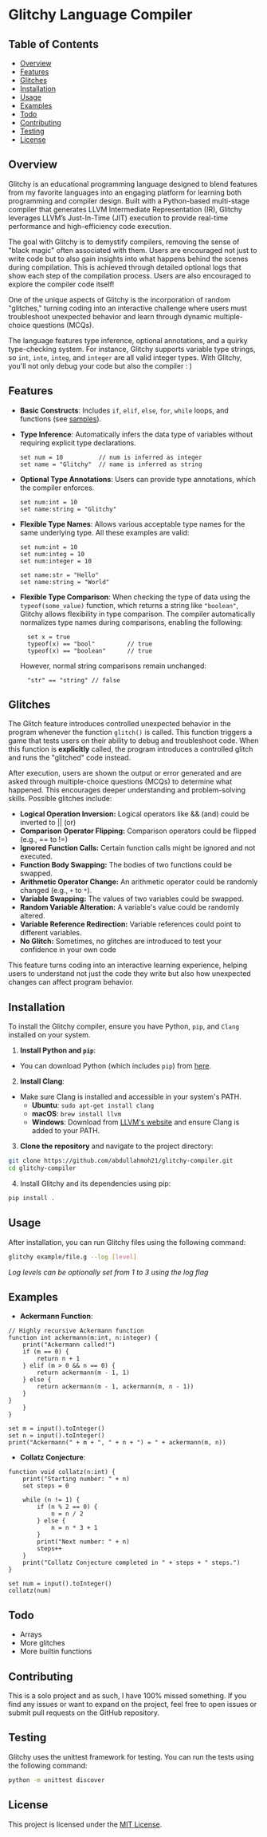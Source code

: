 # Glitchy Language Compiler

## Table of Contents

- [Overview](#overview)
- [Features](#features)
- [Glitches](#glitches)
- [Installation](#installation)
- [Usage](#usage)
- [Examples](#examples)
- [Todo](#todo)
- [Contributing](#contributing)
- [Testing](#testing)
- [License](#license)

## Overview

Glitchy is an educational programming language designed to blend features from my favorite languages into an engaging platform for learning both programming and compiler design. Built with a Python-based multi-stage compiler that generates LLVM Intermediate Representation (IR), Glitchy leverages LLVM’s Just-In-Time (JIT) execution to provide real-time performance and high-efficiency code execution.

The goal with Glitchy is to demystify compilers, removing the sense of "black magic" often associated with them. Users are encouraged not just to write code but to also gain insights into what happens behind the scenes during compilation. This is achieved through detailed optional logs that show each step of the compilation process. Users are also encouraged to explore the compiler code itself!

One of the unique aspects of Glitchy is the incorporation of random "glitches," turning coding into an interactive challenge where users must troubleshoot unexpected behavior and learn through dynamic multiple-choice questions (MCQs).

The language features type inference, optional annotations, and a quirky type-checking system. For instance, Glitchy supports variable type strings, so `int`, `inte`, `integ`, and `integer` are all valid integer types. With Glitchy, you'll not only debug your code but also the compiler : )

## Features

- **Basic Constructs**: Includes `if`, `elif`, `else`, `for`, `while` loops, and functions (see [samples](samples)).

- **Type Inference**: Automatically infers the data type of variables without requiring explicit type declarations.

  ```glitchy
  set num = 10          // num is inferred as integer
  set name = "Glitchy"  // name is inferred as string
  ```

- **Optional Type Annotations**: Users can provide type annotations, which the compiler enforces.

  ```glitchy
  set num:int = 10
  set name:string = "Glitchy"
  ```

- **Flexible Type Names**: Allows various acceptable type names for the same underlying type. All these examples are valid:

  ```glitchy
  set num:int = 10
  set num:integ = 10
  set num:integer = 10
  ```

  ```glitchy
  set name:str = "Hello"
  set name:string = "World"
  ```

- **Flexible Type Comparison**: When checking the type of data using the `typeof(some_value)` function, which returns a string like `"boolean"`, Glitchy allows flexibility in type comparison. The compiler automatically normalizes type names during comparisons, enabling the following:

  ```glitchy
    set x = true
    typeof(x) == "bool"         // true
    typeof(x) == "boolean"      // true
  ```

  However, normal string comparisons remain unchanged:

  ```glitchy
    "str" == "string" // false
  ```

## Glitches

The Glitch feature introduces controlled unexpected behavior in the program whenever the function `glitch()` is called. This function triggers a game that tests users on their ability to debug and troubleshoot code. When this function is **explicitly** called, the program introduces a controlled glitch and runs the "glitched" code instead.

After execution, users are shown the output or error generated and are asked through multiple-choice questions (MCQs) to determine what happened. This encourages deeper understanding and problem-solving skills. Possible glitches include:

- **Logical Operation Inversion:** Logical operators like && (and) could be inverted to || (or)
- **Comparison Operator Flipping:** Comparison operators could be flipped (e.g., == to !=)
- **Ignored Function Calls:** Certain function calls might be ignored and not executed.
- **Function Body Swapping:** The bodies of two functions could be swapped.
- **Arithmetic Operator Change:** An arithmetic operator could be randomly changed (e.g., `+` to `*`).
- **Variable Swapping:** The values of two variables could be swapped.
- **Random Variable Alteration:** A variable's value could be randomly altered.
- **Variable Reference Redirection:** Variable references could point to different variables.
- **No Glitch:** Sometimes, no glitches are introduced to test your confidence in your own code

This feature turns coding into an interactive learning experience, helping users to understand not just the code they write but also how unexpected changes can affect program behavior.

## Installation

To install the Glitchy compiler, ensure you have Python, `pip`, and `Clang` installed on your system.

1. **Install Python and `pip`**:

- You can download Python (which includes `pip`) from [here](https://www.python.org/downloads/).

2. **Install Clang**:

- Make sure Clang is installed and accessible in your system's PATH.
  - **Ubuntu**: `sudo apt-get install clang`
  - **macOS**: `brew install llvm`
  - **Windows**: Download from [LLVM's website](https://llvm.org/) and ensure Clang is added to your PATH.

3. **Clone the repository** and navigate to the project directory:

```bash
git clone https://github.com/abdullahmoh21/glitchy-compiler.git
cd glitchy-compiler
```

4. Install Glitchy and its dependencies using pip:

```bash
pip install .
```

## Usage

After installation, you can run Glitchy files using the following command:

```bash
glitchy example/file.g --log [level]
```

_Log levels can be optionally set from 1 to 3 using the log flag_

## Examples

- **Ackermann Function**:

```glitchy
// Highly recursive Ackermann function
function int ackermann(m:int, n:integer) {
    print("Ackermann called!")
    if (m == 0) {
        return n + 1
    } elif (m > 0 && n == 0) {
        return ackermann(m - 1, 1)
    } else {
        return ackermann(m - 1, ackermann(m, n - 1))
    }
}
    }
}

set m = input().toInteger()
set n = input().toInteger()
print("Ackermann(" + m + ", " + n + ") = " + ackermann(m, n))
```

- **Collatz Conjecture**:

```glitchy
function void collatz(n:int) {
    print("Starting number: " + n)
    set steps = 0

    while (n != 1) {
        if (n % 2 == 0) {
            n = n / 2
        } else {
            n = n * 3 + 1
        }
        print("Next number: " + n)
        steps++
    }
    print("Collatz Conjecture completed in " + steps + " steps.")
}

set num = input().toInteger()
collatz(num)
```

## Todo

- Arrays
- More glitches
- More builtin functions

## Contributing

This is a solo project and as such, I have 100% missed something. If you find any issues or want to expand on the project, feel free to open issues or submit pull requests on the GitHub repository.

## Testing

Glitchy uses the unittest framework for testing. You can run the tests using the following command:

```bash
python -m unittest discover
```

## License

This project is licensed under the [MIT License](LICENSE.md.md).
